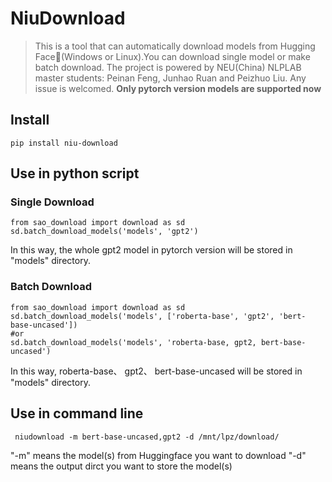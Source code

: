 # NiuDownload
> This is a tool that can automatically download models from Hugging Face🤗(Windows or Linux).You can download single model or make batch download. The project is powered by NEU(China) NLPLAB master students: Peinan Feng, Junhao Ruan and Peizhuo Liu. Any issue is welcomed.
**Only pytorch version models are supported now**
## Install 
    pip install niu-download
## Use in python script
### Single Download
    from sao_download import download as sd
    sd.batch_download_models('models', 'gpt2')
   In this way, the whole gpt2 model in pytorch version will be stored in "models" directory.
### Batch Download
    from sao_download import download as sd
    sd.batch_download_models('models', ['roberta-base', 'gpt2', 'bert-base-uncased'])
    #or 
    sd.batch_download_models('models', 'roberta-base, gpt2, bert-base-uncased')
  In this way, roberta-base、 gpt2、 bert-base-uncased will be stored in "models" directory.
## Use in command line
     niudownload -m bert-base-uncased,gpt2 -d /mnt/lpz/download/
  "-m" means the model(s) from Huggingface you want to download
  "-d" means the output dirct you want to store the model(s)
